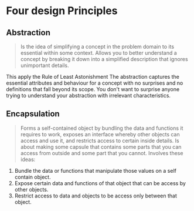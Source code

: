 # Four design Principles

## Abstraction
> Is the idea of simplifying a concept in the problem domain to its essential
> within some context.
> Allows you to better understand a concept by breaking it down into a simplified
> description that ignores unimportant details.

This apply the Rule of Least Astonishment
The abstraction captures the essential attributes and behaviour for a concept
with no surprises and no definitions that fall beyond its scope. You don't want
to surprise anyone trying to understand your abstraction with irrelevant
characteristics.

## Encapsulation
> Forms a self-contained object by bundling the data and functions it requires
> to work, exposes an interface whereby other objects can access and use it, and
> restricts access to certain inside details.
> Is about making some capsule that contains some parts that you can access from
> outside and some part that you cannot. Involves these ideas:
  1. Bundle the data or functions that manipulate those values on a self contain
     object.
  2. Expose certain data and functions of that object that can be access by
     other objects.
  3. Restrict access to data and objects to be access only between that object. 
